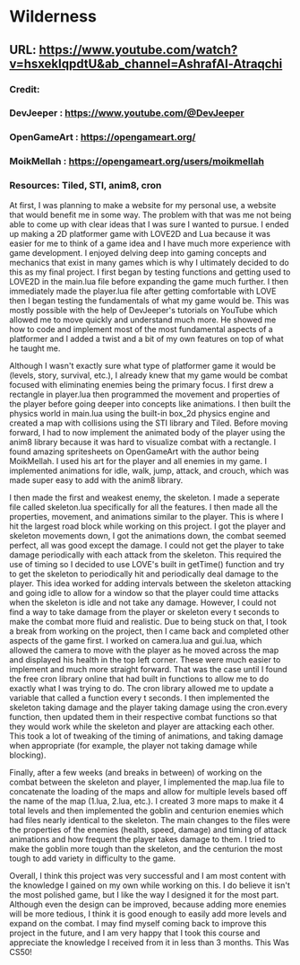 # Wilderness

## URL: https://www.youtube.com/watch?v=hsxekIqpdtU&ab_channel=AshrafAl-Atraqchi

### Credit:

### DevJeeper : https://www.youtube.com/@DevJeeper

### OpenGameArt : https://opengameart.org/

### MoikMellah : https://opengameart.org/users/moikmellah

### Resources: Tiled, STI, anim8, cron

At first, I was planning to make a website for my personal use, a website that would benefit me in some way. The problem with that was me not being able to come up with clear ideas that I was sure I wanted to pursue. I ended up making a 2D platformer game with LOVE2D and Lua because it was easier for me to think of a game idea and I have much more experience with game development. I enjoyed delving deep into gaming concepts and mechanics that exist in many games which is why I ultimately decided to do this as my final project. I first began by testing functions and getting used to LOVE2D in the main.lua file before expanding the game much further. I then immediately made the player.lua file after getting comfortable with LOVE then I began testing the fundamentals of what my game would be. This was mostly possible with the help of DevJeeper's tutorials on YouTube which allowed me to move quickly and understand much more. He showed me how to code and implement most of the most fundamental aspects of a platformer and I added a twist and a bit of my own features on top of what he taught me.

Although I wasn't exactly sure what type of platformer game it would be (levels, story, survival, etc.), I already knew that my game would be combat focused with eliminating enemies being the primary focus. I first drew a rectangle in player.lua then programmed the movement and properties of the player before going deeper into concepts like animations. I then built the physics world in main.lua using the built-in box_2d physics engine and created a map with collisions using the STI library and Tiled. Before moving forward, I had to now implement the animated body of the player using the anim8 library because it was hard to visualize combat with a rectangle. I found amazing spritesheets on OpenGameArt with the author being MoikMellah. I used his art for the player and all enemies in my game. I implemented animations for idle, walk, jump, attack, and crouch, which was made super easy to add with the anim8 library.

I then made the first and weakest enemy, the skeleton. I made a seperate file called skeleton.lua specifically for all the features. I then made all the properties, movement, and animations similar to the player. This is where I hit the largest road block while working on this project. I got the player and skeleton movements down, I got the animations down, the combat seemed perfect, all was good except the damage. I could not get the player to take damage periodically with each attack from the skeleton. This required the use of timing so I decided to use LOVE's built in getTime() function and try to get the skeleton to periodically hit and periodically deal damage to the player. This idea worked for adding intervals between the skeleton attacking and going idle to allow for a window so that the player could time attacks when the skeleton is idle and not take any damage. However, I could not find a way to take damage from the player or skeleton every t seconds to make the combat more fluid and realistic. Due to being stuck on that, I took a break from working on the project, then I came back and completed other aspects of the game first. I worked on camera.lua and gui.lua, which allowed the camera to move with the player as he moved across the map and displayed his health in the top left corner. These were much easier to implement and much more straight forward. That was the case until I found the free cron library online that had built in functions to allow me to do exactly what I was trying to do. The cron library allowed me to update a variable that called a function every t seconds. I then implemented the skeleton taking damage and the player taking damage using the cron.every function, then updated them in their respective combat functions so that they would work while the skeleton and player are attacking each other. This took a lot of tweaking of the timing of animations, and taking damage when appropriate (for example, the player not taking damage while blocking).

Finally, after a few weeks (and breaks in between) of working on the combat between the skeleton and player, I implemented the map.lua file to concatenate the loading of the maps and allow for multiple levels based off the name of the map (1.lua, 2.lua, etc.). I created 3 more maps to make it 4 total levels and then implemented the goblin and centurion enemies which had files nearly identical to the skeleton. The main changes to the files were the properties of the enemies (health, speed, damage) and timing of attack animations and how frequent the player takes damage to them. I tried to make the goblin more tough than the skeleton, and the centurion the most tough to add variety in difficulty to the game.

Overall, I think this project was very successful and I am most content with the knowledge I gained on my own while working on this. I do believe it isn't the most polished game, but I like the way I designed it for the most part. Although even the design can be improved, because adding more enemies will be more tedious, I think it is good enough to easily add more levels and expand on the combat. I may find myself coming back to improve this project in the future, and I am very happy that I took this course and appreciate the knowledge I received from it in less than 3 months. This Was CS50!
